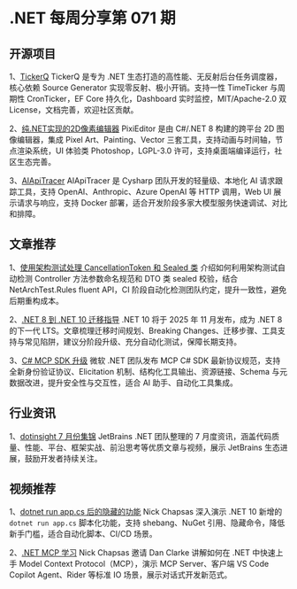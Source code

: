 # .NET 每周分享第 071 期

## 开源项目
1、[TickerQ](https://github.com/Arcenox-co/TickerQ)
   TickerQ 是专为 .NET 生态打造的高性能、无反射后台任务调度器，核心依赖 Source Generator 实现零反射、极小开销。支持一性 TimeTicker 与周期性 CronTicker，EF Core 持久化，Dashboard 实时监控，MIT/Apache-2.0 双 License，文档完善，欢迎社区贡献。

2、[纯.NET实现的2D像素编辑器](https://github.com/PixiEditor/PixiEditor)
   PixiEditor 是由 C#/.NET 8 构建的跨平台 2D 图像编辑器，集成 Pixel Art、Painting、Vector 三套工具，支持动画与时间轴，节点渲染系统，UI 体验类 Photoshop，LGPL-3.0 许可，支持桌面端编译运行，社区生态完善。

3、[AIApiTracer](https://github.com/Cysharp/AIApiTracer)
   AIApiTracer 是 Cysharp 团队开发的轻量级、本地化 AI 请求跟踪工具，支持 OpenAI、Anthropic、Azure OpenAI 等 HTTP 调用，Web UI 展示请求与响应，支持 Docker 部署，适合开发阶段多家大模型服务快速调试、对比和排障。

## 文章推荐
1、[使用架构测试处理 CancellationToken 和 Sealed 类](https://steven-giesel.com/blogPost/feac44f3-2c6e-4994-80c3-e2a17efbb8f3/using-architecture-tests-for-cancellationtokens-and-sealed-classes)
   介绍如何利用架构测试自动检测 Controller 方法参数命名规范和 DTO 类 sealed 校验，结合 NetArchTest.Rules fluent API，CI 阶段自动化检测团队约定，提升一致性，避免后期重构成本。

2、[.NET 8 到 .NET 10 迁移指导](https://www.mobilize.net/blog/dotnet8-to-dotnet10-migration-guide)
   .NET 10 将于 2025 年 11 月发布，成为 .NET 8 的下一代 LTS。文章梳理迁移时间规划、Breaking Changes、迁移步骤、工具支持与常见陷阱，建议分阶段升级、充分自动化测试，保障长期支持。

3、[C# MCP SDK 升级](https://devblogs.microsoft.com/dotnet/mcp-csharp-sdk-2025-06-18-update/)
   微软 .NET 团队发布 MCP C# SDK 最新协议规范，支持全新身份验证协议、Elicitation 机制、结构化工具输出、资源链接、Schema 与元数据改进，提升安全性与交互性，适合 AI 助手、自动化工具集成。

## 行业资讯
1、[dotinsight 7 月份集锦](https://blog.jetbrains.com/dotnet/2025/07/15/dotinsights-july-2025/)
   JetBrains .NET 团队整理的 7 月度资讯，涵盖代码质量、性能、平台、框架实战、前沿思考等优质文章与视频，展示 JetBrains 生态进展，鼓励开发者持续关注。

## 视频推荐
1、[dotnet run app.cs 后的隐藏的功能](https://www.youtube.com/watch?v=473o5AWkJec&ab_channel=NickChapsas)
   Nick Chapsas 深入演示 .NET 10 新增的 `dotnet run app.cs` 脚本化功能，支持 shebang、NuGet 引用、隐藏命令，降低新手门槛，适合自动化脚本、CI/CD 场景。

2、[.NET MCP 学习](https://www.youtube.com/watch?v=DpyjAKmNwpI&t=1876s&ab_channel=NickChapsas)
   Nick Chapsas 邀请 Dan Clarke 讲解如何在 .NET 中快速上手 Model Context Protocol（MCP），演示 MCP Server、客户端 VS Code Copilot Agent、Rider 等标准 IO 场景，展示对话式开发新范式。
